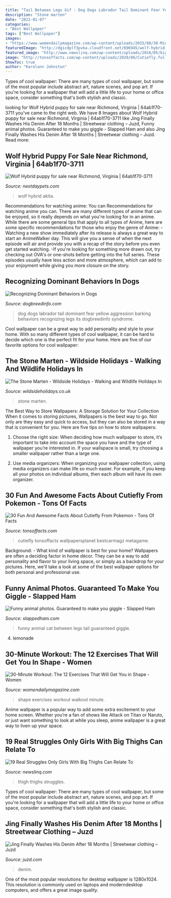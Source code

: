 ```yaml
---
title: "Tail Between Legs Gif : Dog Dogs Labrador Tail Dominant Fear Yellow Aggression Barking Behaviors Recognizing Legs Its Dogbreedinfo Syndrome"
description: "Stone marten"
date: "2022-01-07"
categories:
- "Best Wallpaper"
tags: ["Best Wallpaper"]
images:
- "https://www.womendailymagazine.com/wp-content/uploads/2015/08/30-Minute-Workout-The-12-Exercises-That-Will-Get-You-in-Shape-12.gif"
featuredImage: "http://dgicdplf3pvka.cloudfront.net/696945/wolf-hybrid-puppy-picture-b3752842-510f-4f94-97cb-cf95307da8dc.jpg"
featured_image: "http://www.newslinq.com/wp-content/uploads/2016/05/big-thigh-girls-struggles.jpg"
image: "http://tonsoffacts.com/wp-content/uploads/2020/06/Cutiefly.full_.2014551-1180x756.jpg"
ShowToc: true
author: "Karolann Johnston"
---
```



Types of cool wallpaper:
There are many types of cool wallpaper, but some of the most popular include abstract art, nature scenes, and pop art. If you're looking for a wallpaper that will add a little life to your home or office space, consider something that's both stylish and classic.

	

		
looking for Wolf Hybrid puppy for sale near Richmond, Virginia | 64ab1f70-3711 you've came to the right web. We have 8 Images about Wolf Hybrid puppy for sale near Richmond, Virginia | 64ab1f70-3711 like Jing Finally Washes His Denim After 18 Months | Streetwear clothing – Juzd, Funny animal photos. Guaranteed to make you giggle - Slapped Ham and also Jing Finally Washes His Denim After 18 Months | Streetwear clothing – Juzd. Read more:
		
    
## Wolf Hybrid Puppy For Sale Near Richmond, Virginia | 64ab1f70-3711

<img loading=lazy src="http://dgicdplf3pvka.cloudfront.net/696945/wolf-hybrid-puppy-picture-b3752842-510f-4f94-97cb-cf95307da8dc.jpg" onerror="this.onerror=null;this.src='https://tse4.mm.bing.net/th?id=OIP.E2C1U7wh1au22MA-Jq0FCQHaE8&amp;pid=15.1';" alt="Wolf Hybrid puppy for sale near Richmond, Virginia | 64ab1f70-3711">

_Source: nextdaypets.com_

>wolf hybrid akita. 

	

Recommendations for watching anime: You can
Recommendations for watching anime you can. There are many different types of anime that can be enjoyed, so it really depends on what you're looking for in an anime. While there are some general tips that apply to all types of Anime, here are some specific recommendations for those who enjoy the genre of Anime: 
-Watching a new show immediately after its release is always a great way to start an AnimeWalker day. This will give you a sense of when the next episode will air and provide you with a recap of the story before you even get started watching. 
-If you're looking for something more drawn out, try checking out OVA's or one-shots before getting into the full series. These episodes usually have less action and more atmosphere, which can add to your enjoyment while giving you more closure on the story.

    
## Recognizing Dominant Behaviors In Dogs

<img loading=lazy src="https://www.dogbreedinfo.com/images26/FearAggressionDogBarkingGrowlingAfraidTailUnderLabradorRetriever.jpg" onerror="this.onerror=null;this.src='https://tse3.mm.bing.net/th?id=OIP.jKMq32-Ca8sm0Vvny_t8yAHaIq&amp;pid=15.1';" alt="Recognizing Dominant Behaviors in Dogs">

_Source: dogbreedinfo.com_

>dog dogs labrador tail dominant fear yellow aggression barking behaviors recognizing legs its dogbreedinfo syndrome. 

	

Cool wallpaper can be a great way to add personality and style to your home. With so many different types of cool wallpaper, it can be hard to decide which one is the perfect fit for your home. Here are five of our favorite options for cool wallpaper: 

    
## The Stone Marten - Wildside Holidays - Walking And Wildlife Holidays In

<img loading=lazy src="http://wildsideholidays.co.uk/wp-content/uploads/2020/08/Stone-marten.jpg" onerror="this.onerror=null;this.src='https://tse2.mm.bing.net/th?id=OIP.tAIFSVM_JZlK_h69maqZHQHaFm&amp;pid=15.1';" alt="The Stone Marten - Wildside Holidays - Walking and Wildlife Holidays In">

_Source: wildsideholidays.co.uk_

>stone marten. 

	

The Best Way to Store Wallpapers: A Storage Solution for Your Collection
When it comes to storing pictures, Wallpapers is the best way to go. Not only are they easy and quick to access, but they can also be stored in a way that is convenient for you. Here are five tips on how to store wallpapers:
1) Choose the right size: When deciding how much wallpaper to store, it’s important to take into account the space you have and the type of wallpaper you’re interested in. If your wallspace is small, try choosing a smaller wallpaper rather than a large one.

2) Use media organizers: When organizing your wallpaper collection, using media organizers can make life so much easier. For example, if you keep all your photos on individual albums, then each album will have its own organizer.

    
## 30 Fun And Awesome Facts About Cutiefly From Pokemon - Tons Of Facts

<img loading=lazy src="http://tonsoffacts.com/wp-content/uploads/2020/06/Cutiefly.full_.2014551-1180x756.jpg" onerror="this.onerror=null;this.src='https://tse4.mm.bing.net/th?id=OIP.AqbWTfqnHxfw5OzuMMe2dwHaEv&amp;pid=15.1';" alt="30 Fun And Awesome Facts About Cutiefly From Pokemon - Tons Of Facts">

_Source: tonsoffacts.com_

>cutiefly tonsoffacts wallpapersplanet bestcarmagz metagame. 

	

Background: - What kind of wallpaper is best for your home?
Wallpapers are often a deciding factor in home décor. They can be a way to add personality and flavor to your living space, or simply as a backdrop for your pictures. Here, we'll take a look at some of the best wallpaper options for both personal and professional use.

    
## Funny Animal Photos. Guaranteed To Make You Giggle - Slapped Ham

<img loading=lazy src="https://slappedham.com/wp-content/uploads/2014/06/wnd_13442be8e256e899a51b5e7386387ec6.jpg" onerror="this.onerror=null;this.src='https://tse3.mm.bing.net/th?id=OIP.pRYErraOy_ZOIx0rymRxJgHaIe&amp;pid=15.1';" alt="Funny animal photos. Guaranteed to make you giggle - Slapped Ham">

_Source: slappedham.com_

>funny animal cat between legs tail guaranteed giggle. 

	

4. lemonade 

    
## 30-Minute Workout: The 12 Exercises That Will Get You In Shape - Women

<img loading=lazy src="https://www.womendailymagazine.com/wp-content/uploads/2015/08/30-Minute-Workout-The-12-Exercises-That-Will-Get-You-in-Shape-12.gif" onerror="this.onerror=null;this.src='https://tse3.mm.bing.net/th?id=OIP.5qRo9wuroi3CwcMfmRKz_wHaR6&amp;pid=15.1';" alt="30-Minute Workout: The 12 Exercises That Will Get You in Shape - Women">

_Source: womendailymagazine.com_

>shape exercises workout walkout minute. 

	

Anime wallpaper is a popular way to add some extra excitement to your home screen. Whether you’re a fan of shows like Attack on Titan or Naruto, or just want something to look at while you sleep, anime wallpaper is a great way to liven up your space.

    
## 19 Real Struggles Only Girls With Big Thighs Can Relate To

<img loading=lazy src="http://www.newslinq.com/wp-content/uploads/2016/05/big-thigh-girls-struggles.jpg" onerror="this.onerror=null;this.src='https://tse2.mm.bing.net/th?id=OIP.GdretF59SqzrfG8PhxD0VQHaD3&amp;pid=15.1';" alt="19 Real Struggles Only Girls With Big Thighs Can Relate To">

_Source: newslinq.com_

>thigh thighs struggles. 

	

Types of cool wallpaper:
There are many types of cool wallpaper, but some of the most popular include abstract art, nature scenes, and pop art. If you're looking for a wallpaper that will add a little life to your home or office space, consider something that's both stylish and classic.

    
## Jing Finally Washes His Denim After 18 Months | Streetwear Clothing – Juzd

<img loading=lazy src="http://4.bp.blogspot.com/_k8ZSlgZUqmE/S0-WhqwkgLI/AAAAAAAAAEE/_IBZd-lQxpU/s400/5.JPG" onerror="this.onerror=null;this.src='https://tse1.mm.bing.net/th?id=OIP.WLTWQ73zgTP-KPAt5lOn3wAAAA&amp;pid=15.1';" alt="Jing Finally Washes His Denim After 18 Months | Streetwear clothing – Juzd">

_Source: juzd.com_

>denim. 

	

One of the most popular resolutions for desktop wallpaper is 1280x1024. This resolution is commonly used on laptops and moderndesktop computers, and offers a great image quality.

